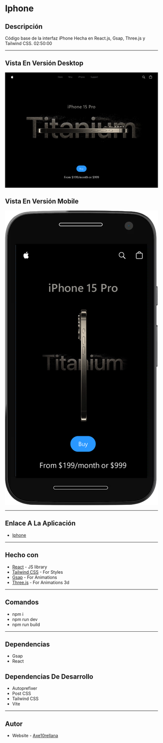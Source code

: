 # Iphone

## Descripción

Código base de la interfaz iPhone Hecha en React.js, Gsap, Three.js y Tailwind CSS. 02:50:00

---

## Vista En Versión Desktop

![Vista_En_Versión_Desktop](public/assets/design/desktop-design.jpg)

## Vista En Versión Mobile

![Vista_En_Versión_Mobile](public/assets/design/mobile-design.jpg)

---

## Enlace A La Aplicación

- [Iphone](https://iphone-ui.netlify.app/)

---

## Hecho con

- [React](https://react.dev/) - JS library
- [Tailwind CSS](https://tailwindcss.com/) - For Styles
- [Gsap](https://gsap.com/) - For Animations
- [Three.js](https://threejs.org/) - For Animations 3d

---

## Comandos

- npm i
- npm run dev
- npm run build

---

## Dependencias

- Gsap
- React

## Dependencias De Desarrollo

- Autoprefixer
- Post CSS
- Tailwind CSS
- Vite

---

## Autor

- Website - [Axe10rellana](https://axe10rellana.github.io/portafolio/portafolio/)
